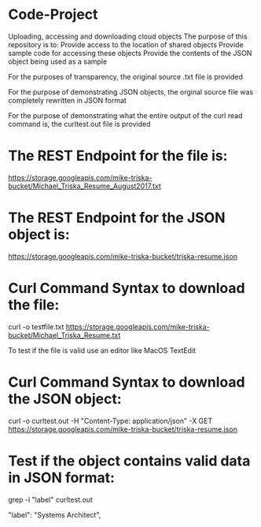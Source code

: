 # Code-Project
Uploading, accessing and downloading cloud objects
The purpose of this repository is to: 
Provide access to the location of shared objects
Provide sample code for accessing these objects
Provide the contents of the JSON object being used as a sample

For the purposes of transparency, the original source .txt file is provided

For the purpose of demonstrating JSON objects, the orginal source file was completely rewritten in JSON format

For the purpose of demonstrating what the entire output of the curl read command is, the curltest.out file is provided

# The REST Endpoint for the file is:

https://storage.googleapis.com/mike-triska-bucket/Michael_Triska_Resume_August2017.txt

# The REST Endpoint for the JSON object is:

https://storage.googleapis.com/mike-triska-bucket/triska-resume.json

# Curl Command Syntax to download the file:

curl -o testfile.txt https://storage.googleapis.com/mike-triska-bucket/Michael_Triska_Resume.txt

To test if the file is valid use an editor like MacOS TextEdit

# Curl Command Syntax to download the JSON object:

curl -o curltest.out -H "Content-Type: application/json" -X GET https://storage.googleapis.com/mike-triska-bucket/triska-resume.json

# Test if the object contains valid data in JSON format:

 grep -i "label" curltest.out                               
 
 "label": "Systems Architect",
